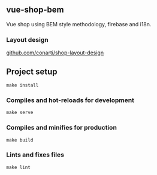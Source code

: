## vue-shop-bem
Vue shop using BEM style methodology, firebase and i18n.
### Layout design
[github.com/conarti/shop-layout-design](https://github.com/conarti/shop-layout-design.git)

## Project setup
```
make install
```

### Compiles and hot-reloads for development
```
make serve
```

### Compiles and minifies for production
```
make build
```

### Lints and fixes files
```
make lint
```
